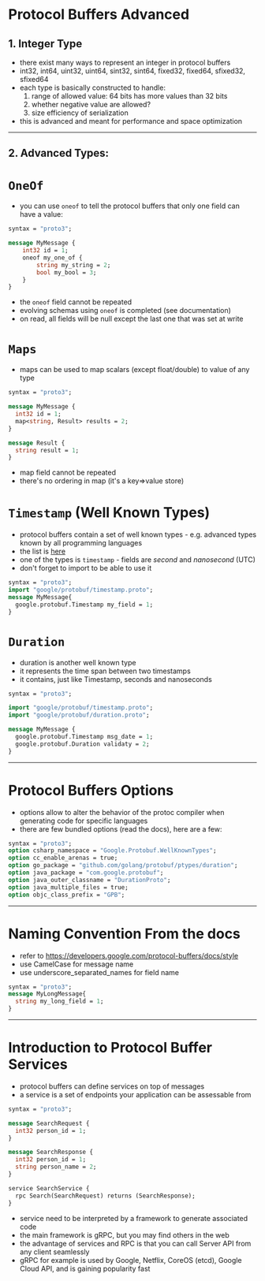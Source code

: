 # Protocol Buffers Advanced
## 1. Integer Type

- there exist many ways to represent an integer in protocol buffers
- int32, int64, uint32, uint64, sint32, sint64, fixed32, fixed64, sfixed32, sfixed64
- each type is basically constructed to handle:
  1. range of allowed value: 64 bits has more values than 32 bits
  2. whether negative value are allowed?
  3. size efficiency of serialization
- this is advanced and meant for performance and space optimization

---

## 2. Advanced Types: 
# `OneOf`

- you can use `oneof` to tell the protocol buffers that only one field can have a value:

```protobuf
syntax = "proto3";

message MyMessage {
    int32 id = 1;
    oneof my_one_of {
        string my_string = 2;
        bool my_bool = 3;
    }
}
```
- the `oneof` field cannot be repeated
- evolving schemas using `oneof` is completed (see documentation)
- on read, all fields will be null except the last one that was set at write

# `Maps`

- maps can be used to map scalars (except float/double) to value of any type
```protobuf
syntax = "proto3";

message MyMessage {
  int32 id = 1;
  map<string, Result> results = 2;
}

message Result { 
  string result = 1; 
} 
```
- map field cannot be repeated
- there's no ordering in map (it's a key=>value store)

# `Timestamp` (Well Known Types)
- protocol buffers contain a set of well known types - e.g. advanced types known by all programming languages
- the list is [here](https://developers.google.com/protocol-buffers/docs/reference/google.protobuf)
- one of the types is `timestamp` - fields are _second_ and _nanosecond_ (UTC)
- don't forget to import to be able to use it
```protobuf
syntax = "proto3";
import "google/protobuf/timestamp.proto";
message MyMessage{
  google.protobuf.Timestamp my_field = 1;
}
```
# `Duration`
- duration is another well known type
- it represents the time span between two timestamps
- it contains, just like Timestamp, seconds and nanoseconds
```protobuf
syntax = "proto3";

import "google/protobuf/timestamp.proto";
import "google/protobuf/duration.proto";

message MyMessage {
  google.protobuf.Timestamp msg_date = 1;
  google.protobuf.Duration validaty = 2;
}
```

---

# Protocol Buffers Options
- options allow to alter the behavior of the protoc compiler when generating code for specific languages
- there are few bundled options (read the docs), here are a few:
```protobuf
syntax = "proto3";
option csharp_namespace = "Google.Protobuf.WellKnownTypes";
option cc_enable_arenas = true;
option go_package = "github.com/golang/protobuf/ptypes/duration";
option java_package = "com.google.protobuf";
option java_outer_classname = "DurationProto";
option java_multiple_files = true;
option objc_class_prefix = "GPB";
```

---

# Naming Convention From the docs
- refer to https://developers.google.com/protocol-buffers/docs/style
- use CamelCase for message name
- use underscore_separated_names for field name
```protobuf
syntax = "proto3";
message MyLongMessage{
  string my_long_field = 1;
}
```

---

# Introduction to Protocol Buffer Services
- protocol buffers can define services on top of messages
- a service is a set of endpoints your application can be assessable from
```protobuf
syntax = "proto3";

message SearchRequest { 
  int32 person_id = 1; 
}

message SearchResponse {
  int32 person_id = 1;
  string person_name = 2;
}

service SearchService { 
  rpc Search(SearchRequest) returns (SearchResponse); 
}
```
- service need to be interpreted by a framework to generate associated code
- the main framework is gRPC, but you may find others in the web
- the advantage of services and RPC is that you can call Server API from any client seamlessly
- gRPC for example is used by Google, Netflix, CoreOS (etcd), Google Cloud API, and is gaining popularity fast
